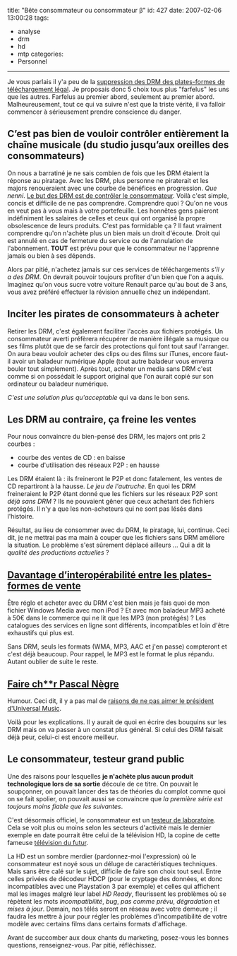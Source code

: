 title: "Bête consommateur ou consommateur β"
id: 427
date: 2007-02-06 13:00:28
tags:
- analyse
- drm
- hd
- mtp
categories:
- Personnel
---

Je vous parlais il y'a peu de la [suppression des DRM des plates-formes de téléchargement légal](https://oncletom.io/2007/01/24/un-drm-peut-en-cacher-un-autre/). Je proposais donc 5 choix tous plus "farfelus" les uns que les autres. Farfelus au premier abord, seulement au premier abord. Malheureusement, tout ce qui va suivre n'est que la triste vérité, il va falloir commencer à sérieusement prendre conscience du danger.

<!--more-->

## C’est pas bien de vouloir contrôler entièrement la chaîne musicale (du studio jusqu’aux oreilles des consommateurs)

On nous a barratiné je ne sais combien de fois que les DRM étaient la réponse au piratage. Avec les DRM, plus personne ne piraterait et les majors renoueraient avec une courbe de bénéfices en progression. _Que nenni_.
[Le but des DRM est de contrôler le consommateur](http://arstechnica.com/news.ars/post/20070115-8616.html). Voilà c'est simple, concis et difficile de ne pas comprendre. Comprendre quoi ? Qu'on ne vous en veut pas à vous mais à votre portefeuille. Les honnêtes gens paieront indéfiniment les salaires de celles et ceux qui ont organisé la propre obsolescence de leurs produits. C'est pas formidable ça ? Il faut vraiment comprendre qu'on n'achète plus un bien mais un droit d'écoute. Droit qui est annulé en cas de fermeture du service ou de l'annulation de l'abonnement. **TOUT** est prévu pour que le consommateur ne l'apprenne jamais ou bien à ses dépends.

Alors par pitié, n'achetez jamais sur ces services de téléchargements _s'il y a des DRM_. On devrait pouvoir toujours profiter d'un bien que l'on a aquis. Imaginez qu'on vous sucre votre voiture Renault parce qu'au bout de 3 ans, vous avez préféré effectuer la révision annuelle chez un indépendant.

## Inciter les pirates de consommateurs à acheter

Retirer les DRM, c'est également faciliter l'accès aux fichiers protégés. Un consommateur averti préfèrera récupérer de manière illégale sa musique ou ses films plutôt que de se farcir des protections qui font tout sauf l'arranger. On aura beau vouloir acheter des clips ou des films sur iTunes, encore faut-il avoir un baladeur numérique Apple (tout autre baladeur vous enverra bouler tout simplement).
Après tout, acheter un media sans DRM c'est comme si on possédait le support original que l'on aurait copié sur son ordinateur ou baladeur numérique.

_C'est une solution plus qu'acceptable_ qui va dans le bon sens.

## Les DRM au contraire, ça freine les ventes

Pour nous convaincre du bien-pensé des DRM, les majors ont pris 2 courbes :

*   courbe des ventes de CD : en baisse
*   courbe d'utilisation des réseaux P2P : en hausse

Les DRM étaient là : ils freineront le P2P et donc fatalement, les ventes de CD repartiront à la hausse. _Le jeu de l'autruche_.
En quoi les DRM freineraient le P2P étant donné que les fichiers sur les réseaux P2P sont _déjà sans DRM_ ? Ils ne pouvaient gêner que ceux achetant des fichiers protégés. Il n'y a que les non-acheteurs qui ne sont pas lésés dans l'histoire.

Résultat, au lieu de consommer avec du DRM, le piratage, lui, continue. Ceci dit, je ne mettrai pas ma main à couper que les fichiers sans DRM améliore la situation. Le problème s'est sûrement déplacé ailleurs ... Qui a dit la _qualité des productions actuelles_ ?

## [Davantage d’interopérabilité entre les plates-formes de vente](http://www.clubic.com/actualite-68655-drm-itunes-france-hausse.html)

Être réglo et acheter avec du DRM c'est bien mais je fais quoi de mon fichier Windows Media avec mon iPod ? Et avec mon baladeur MP3 acheté à 50€ dans le commerce qui ne lit que les MP3 (non protégés) ? Les catalogues des services en ligne sont différents, incompatibles et loin d'être exhaustifs qui plus est.

Sans DRM, seuls les formats (WMA, MP3, AAC et j'en passe) compteront et c'est déjà beaucoup. Pour rappel, le MP3 est le format le plus répandu. Autant oublier de suite le reste.

## [Faire ch**r Pascal Nègre](http://www.zdnet.fr/actualites/internet/0,39020774,39366196,00.htm)

Humour. Ceci dit, il y a pas mal de [raisons de ne pas aimer le président d'Universal Music](http://standblog.org/blog/post/2007/01/28/Cest-la-St-Pascal-Negre).

Voilà pour les explications. Il y aurait de quoi en écrire des bouquins sur les DRM mais on va passer à un constat plus général. Si celui des DRM faisait déjà peur, celui-ci est encore meilleur.

## Le consommateur, testeur grand public

Une des raisons pour lesquelles **je n'achète plus aucun produit technologique lors de sa sortie** découle de ce titre. On pouvait le soupçonner, on pouvait lancer des tas de théories du complot comme quoi on se fait spolier, on pouvait aussi se convaincre que <cite>la première série est toujours moins fiable que les suivantes</cite>.

C'est désormais officiel, le consommateur est un [testeur de laboratoire](http://arstechnica.com/news.ars/post/20070121-8665.html). Cela se voit plus ou moins selon les secteurs d'activité mais le dernier exemple en date pourrait être celui de la télévision HD, la copine de cette fameuse [télévision du futur](http://www.ecrans.fr/spip.php?article774).

La HD est un sombre merdier (pardonnez-moi l'expression) où le consommateur est noyé sous un déluge de caractéristiques techniques. Mais sans être calé sur le sujet, difficile de faire son choix tout seul. Entre celles privées de décodeur HDCP (pour le cryptage des données, et donc incompatibles avec une Playstation 3 par exemple) et celles qui affichent mal les images malgré leur label _HD Ready_, fleurissent les problèmes où se répètent les mots _incompatibilité_, _bug_, _pas comme prévu_, _dégradation_ et _mises à jour_.
Demain, nos télés seront en réseau avec votre demeure ; il faudra les mettre à jour pour régler les problèmes d'incompatibilité de votre modèle avec certains films dans certains formats d'affichage.

Avant de succomber aux doux chants du marketing, posez-vous les bonnes questions, renseignez-vous. Par pitié, réfléchissez.